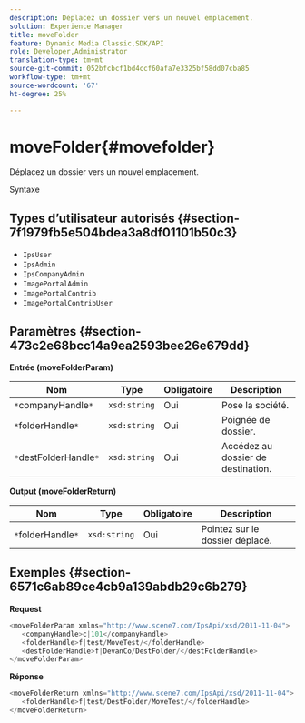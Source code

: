 ```yaml
---
description: Déplacez un dossier vers un nouvel emplacement.
solution: Experience Manager
title: moveFolder
feature: Dynamic Media Classic,SDK/API
role: Developer,Administrator
translation-type: tm+mt
source-git-commit: 052bfcbcf1bd4ccf60afa7e3325bf58dd07cba85
workflow-type: tm+mt
source-wordcount: '67'
ht-degree: 25%

---
```



# moveFolder{#movefolder}

Déplacez un dossier vers un nouvel emplacement.

Syntaxe

## Types d’utilisateur autorisés {#section-7f1979fb5e504bdea3a8df01101b50c3}

* `IpsUser`
* `IpsAdmin`
* `IpsCompanyAdmin`
* `ImagePortalAdmin`
* `ImagePortalContrib`
* `ImagePortalContribUser`

## Paramètres {#section-473c2e68bcc14a9ea2593bee26e679dd}

**Entrée (moveFolderParam)**

| Nom | Type | Obligatoire | Description |
|---|---|---|---|
| `*`companyHandle`*` | `xsd:string` | Oui | Pose la société. |
| `*`folderHandle`*` | `xsd:string` | Oui | Poignée de dossier. |
| `*`destFolderHandle`*` | `xsd:string` | Oui | Accédez au dossier de destination. |

**Output (moveFolderReturn)**

| Nom | Type | Obligatoire | Description |
|---|---|---|---|
| `*`folderHandle`*` | `xsd:string` | Oui | Pointez sur le dossier déplacé. |

## Exemples {#section-6571c6ab89ce4cb9a139abdb29c6b279}

**Request**

```java
<moveFolderParam xmlns="http://www.scene7.com/IpsApi/xsd/2011-11-04">
   <companyHandle>c|101</companyHandle>
   <folderHandle>f|test/MoveTest/</folderHandle>
   <destFolderHandle>f|DevanCo/DestFolder/</destFolderHandle>
</moveFolderParam>
```

**Réponse**

```java
<moveFolderReturn xmlns="http://www.scene7.com/IpsApi/xsd/2011-11-04">
   <folderHandle>f|test/DestFolder/MoveTest/</folderHandle>
</moveFolderReturn>
```

